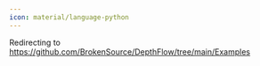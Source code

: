 ```yaml
---
icon: material/language-python
---
```


Redirecting to https://github.com/BrokenSource/DepthFlow/tree/main/Examples

<script>
    window.location.replace("https://github.com/BrokenSource/DepthFlow/tree/main/Examples")
</script>